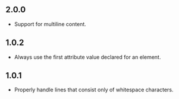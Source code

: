 2.0.0
------------------
- Support for multiline content.

1.0.2
------------------
- Always use the first attribute value declared for an element.

1.0.1
------------------
- Properly handle lines that consist only of whitespace characters.
